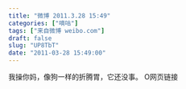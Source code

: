 ```yaml
---
title: "微博 2011.3.28 15:49"
categories: ["嘀咕"]
tags: ["来自微博 weibo.com"]
draft: false
slug: "UP8TbT"
date: "2011-03-28 15:49:00"
---
```


<p>我操你妈，像狗一样的折腾胃，它还没事。 O网页链接 ​​​​</p>
